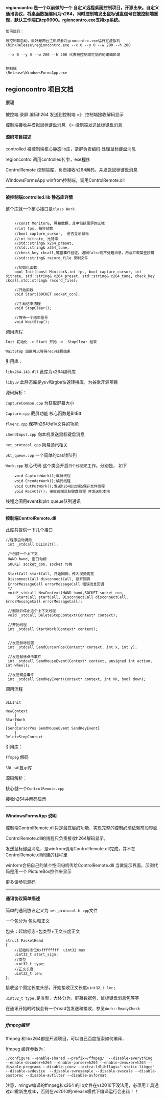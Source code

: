 #### regioncontro 是一个以前做的一个 自定义远程桌面控制项目，开源出来。自定义通讯协议，将桌面数据编码为h264，同时控制端发出鼠标键盘信号在被控制端重现，默认工作端口tcp9090。rgioncontro.exe支持xp系统。

```
如何运行：

被控制端启动，最好是两台主机或者将gioncontro.exe运行在虚拟机
\bin\Release\regioncontro.exe --x 0 --y 0 --w 200 --h 200

 --x 0 --y 0 --w 200 --h 200 代表被控制端可见的的桌面区域


控制端
\Release\WindowsFormsApp.exe
```

## regioncontro 项目文档




####  原理

被控端 录屏 编码h264 发送到控制端 =》 控制端接收解码显示

控制端接收并模拟鼠标键盘消息  《= 控制端发送鼠标键盘消息  


####  源码项目描述

controlled 被控制端核心静态lib库，录屏负责编码 处理鼠标键盘消息

regioncontro 调用controlled传参，exe程序

ControlRemote 控制端库，负责接收h264解码，并发送鼠标键盘消息

WindowsFormsApp winfrom控制端，调用ControlRemote.dll

---

#### 被控制端controlled.lib 静态库详情


整个库就一个核心接口是`class Work` 

```

	//const Monitor&, 屏幕数据，其中包括录屏的区域
	//int fps, 每秒帧数
	//bool capture_cursor,  是否显示鼠标
	//int bitrate, 比特率
	//std::string& x264_preset, 
	//std::string& x264_tune, 
	//check_key ckcall,键盘事件验证，返回false则不处理消息，用与拦截某些按键
	//std::string& record_file 录制文件

	//初始化函数
	bool Init(const Monitor&,int fps, bool capture_cursor, int bitrate, std::string& x264_preset, std::string& x264_tune, check_key ckcall,std::string& record_file);
	
	//开始函数
	void Start(SOCKET socket_con);

	//手动结束清理
	void StopClear();

	//等待一个结束信号
	void WaitStop();
```

调用流程
```
Init 初始化 -> Start 开始 ->  StopClear 结束

WaitStop 函数可以等待recv线程结束

```

引用库：

`libx264-148.dll` 此库为x264编码库

`libyuv` 此静态库是yuv和rgba快速转换库，为谷歌开源项目


源码解析：

`CaptureCommon.cpp` 为获取屏幕大小

`Capture.cpp` 截屏功能 核心函数是BitBlt

`flvenc.cpp` 保存h264为flv文件的功能

`LSendInput.cpp` 向本机发送鼠标键盘消息

`net_protocol.cpp` 简易通讯相关

`pkt_queue.cpp` 一个简单的cas锁队列

`Work.cpp` 核心代码 这个类会开启`四个线程`来工作，分别是，
如下

```
	void CaptureWork();截屏线程
	void EncoderWork();编码线程
	void OutPutWork();发送h264到远端&保存文件线程
	void RecvCtr(); 接收远端鼠标键盘线程 并发送到本地

```

线程之间用event和pkt_queue队列通讯

---

#### 控制端ControlRemote.dll


此库共提供一下几个接口

```
//程序启动调用
 int _stdcall DLLInit();
 
 /*创建一个上下文
 HWND hwnd, 窗口句柄
 SOCKET socket_con, socket 句柄

 StartCall startCall, 开始回调，传入视频高宽
 DisconnectCall disconnectCall, 断开回调
 ErrorMessageCall errorMessageCall 错误消息回调
 */
 void*_stdcall NewContext(HWND hwnd,SOCKET socket_con, 
	 StartCall startCall, DisconnectCall disconnectCall, ErrorMessageCall errorMessageCall);

 //删除并停止这个上下文线程
 void _stdcall DeleteStopContext(Context* context);

 //开始线程
 int _stdcall StartWork(Context* context);


 //发送鼠标位置
 int _stdcall SendCursorPos(Context* context, int x, int y);

 //发送鼠标点击事件
 int _stdcall SendMouseEvent(Context* context, unsigned int action, int wheel);

 //发送键盘事件
 int _stdcall SendKeyEvent(Context* context, int VK, bool down);
```

调用流程

```

DLLInit   

NewContext
    |
StartWork 
    |
[SendCursorPos SendMouseEvent SendKeyEvent]  
    |
DeleteStopContext

```

引用库：

`ffmpeg` 解码

`SDL` sdl显示库


源码解析：

核心就一个`ControlRemote.cpp`

接收h264并解码显示

---

#### WindowsFormsApp 说明


控制端ControlRemote.dll只是最底层的功能，实现完整的控制必须依赖前段界面

ControlRemote.dll的线程只负责接收h264解码显示，

发送鼠标键盘消息，是winfrom调用ControlRemote.dll完成，并不在ControlRemote.dll创建的线程里

winform会把自己的某个空间句柄传给ControlRemote.dll 当做显示界面，示例代码是用一个 PictureBox控件来显示

更多请参见源码

---

#### 通讯协议简单描述

简单的通讯协议定义为 `net_protocol.h cpp`文件

一个包分为 包头和正文

包头：起始标志+包类型+正文长度正文

```
struct PacketHead
{
	//起始标志位0xffffffff  uint32 max
	uint32_t start_sign;
	//类型
	uint32_t type;
	//正文长度
	uint32_t len;
};
```

接收这个固定长度头部，开始接收正文长度`uint32_t len;`


`uint32_t type;`是类型，大体分为，屏幕数据包，鼠标键盘消息包等等

在通讯开始的时候会有一个read包发送和接收，参见`Work::ReadyCheck` 

---

##### ffmpeg编译

ffmpeg 和libx264都是开源项目，可以自己百度搜索如何编译，


ffmpeg 编译参数为：

```
./configure --enable-shared --prefix=/ffmpeg/  --disable-everything   --enable-decoder=h264 --enable-parser=h264 --enable-demuxer=h264 --disable-programs --disable-iconv --extra-ldlibflags="-static-libgcc"   --disable-avdevice  --disable-swresample --disable-swscale --disable-postproc --disable-avfilter --disable-avformat 
```

注意，mingw编译的ffmpeg和x264 的lib文件在vs2010下没法用，必须用工具通过dll重新生成lib，否则在vs2010的release模式下编译运行会出错！！



